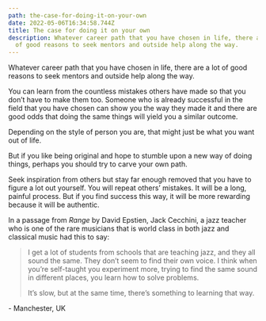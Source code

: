 ```yaml
---
path: the-case-for-doing-it-on-your-own
date: 2022-05-06T16:34:58.744Z
title: The case for doing it on your own
description: Whatever career path that you have chosen in life, there are a lot
  of good reasons to seek mentors and outside help along the way.
---
```

Whatever career path that you have chosen in life, there are a lot of good reasons to seek mentors and outside help along the way.

You can learn from the countless mistakes others have made so that you don’t have to make them too. Someone who is already successful in the field that you have chosen can show you the way they made it and there are good odds that doing the same things will yield you a similar outcome.

Depending on the style of person you are, that might just be what you want out of life.

But if you like being original and hope to stumble upon a new way of doing things, perhaps you should try to carve your own path.

Seek inspiration from others but stay far enough removed that you have to figure a lot out yourself. You will repeat others’ mistakes. It will be a long, painful process. But if you find success this way, it will be more rewarding because it will be authentic.

In a passage from *Range* by David Epstien, Jack Cecchini, a jazz teacher who is one of the rare musicians that is world class in both jazz and classical music had this to say:

> I get a lot of students from schools that are teaching jazz, and they all sound the same. They don’t seem to find their own voice. I think when you’re self-taught you experiment more, trying to find the same sound in different places, you learn how to solve problems.
>
> It’s slow, but at the same time, there’s something to learning that way.

\- Manchester, UK